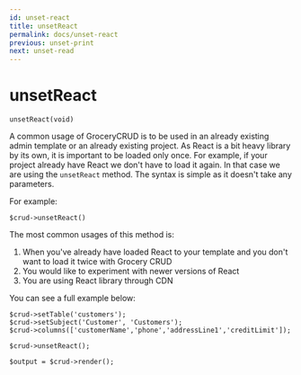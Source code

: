 ```yaml
---
id: unset-react
title: unsetReact
permalink: docs/unset-react
previous: unset-print
next: unset-read
---
```


# unsetReact


<pre><code class="php">unsetReact(void)</code></pre>
A common usage of GroceryCRUD is to be used in an already existing admin template or an already existing project. As React is a bit heavy library by its own, it is important to be loaded only once. For example, if your project already have React we don't have to load it again. In that case we are using the <code>unsetReact</code> method. The syntax is simple as it doesn't take any parameters. 

For example:
<pre><code class="php">$crud->unsetReact()</code></pre>

The most common usages of this method is:

<ol>
	<li>When you've already have loaded React to your template and you don't want to load it twice with Grocery CRUD</li>
        <li>You would like to experiment with newer versions of React</li>
        <li>You are using React library through CDN</li>
</ol>

You can see a full example below:
<pre><code class="php">$crud->setTable('customers');
$crud->setSubject('Customer', 'Customers');
$crud->columns(['customerName','phone','addressLine1','creditLimit']);

$crud->unsetReact();

$output = $crud->render();</code></pre>